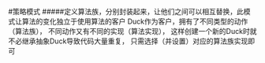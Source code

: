 #策略模式
#####定义算法族，分别封装起来，让他们之间可以相互替换，此模式让算法的变化独立于使用算法的客户
Duck作为客户，拥有了不同类型的动作（算法族），
不同动作又有不同的实现（算法实现），
这样创建一个新的Duck时就不必继承抽象Duck导致代码大量重复，
只需选择（并设置）对应的算法族实现即可